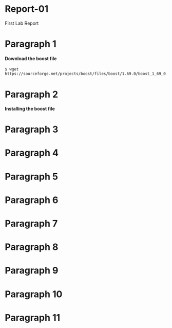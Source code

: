 # Report-01
First Lab Report

# Paragraph 1 
#### Download the boost file
 
```
$ wget https://sourceforge.net/projects/boost/files/boost/1.69.0/boost_1_69_0.tar.gz
```


# Paragraph 2 
#### Installing the boost file


# Paragraph 3

# Paragraph 4

# Paragraph 5

# Paragraph 6

# Paragraph 7

# Paragraph 8

# Paragraph 9

# Paragraph 10

# Paragraph 11

